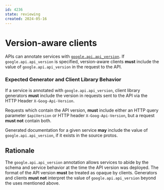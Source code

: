```yaml
---
id: 4236
state: reviewing
created: 2024-05-16
---
```


# Version-aware clients

APIs can annotate services with [`google.api.api_version`][]. If
`google.api.api_version` is specified, version-aware clients **must**
include the value of `google.api.api_version` in the request to the API.

### Expected Generator and Client Library Behavior

If a service is annotated with `google.api.api_version`, client library
generators **must** include the version in requests sent to the API via
the HTTP Header `X-Goog-Api-Version`.

Requests which contain the API version, **must** include either an HTTP query
parameter `$apiVersion` or HTTP header `X-Goog-Api-Version`, but a request
**must not** contain both.

Generated documentation for a given service **may** include the value of
`google.api.api_version`, if it exists in the source protos.

## Rationale

The `google.api.api_version` annotation allows services to abide by the schema and
service behavior at the time the API version was deployed. The format of the
API version **must** be treated as opaque by clients. Generators and clients **must not**
interpret the value of `google.api.api_version` beyond the uses mentioned above.

[`google.api.api_version`]: https://github.com/googleapis/googleapis/blob/master/google/api/client.proto
